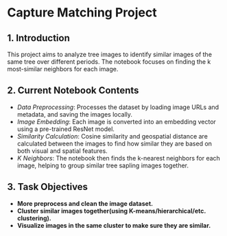 # Capture Matching Project

## 1. Introduction
This project aims to analyze tree images to identify similar images of the same tree over different periods. The notebook focuses on finding the k most-similar neighbors for each image.

## 2. Current Notebook Contents
- *Data Preprocessing*: Processes the dataset by loading image URLs and metadata, and saving the images locally.
- *Image Embedding*: Each image is converted into an embedding vector using a pre-trained ResNet model.
- *Similarity Calculation*: Cosine similarity and geospatial distance are calculated between the images to find how similar they are based on both visual and spatial features.
- *K Neighbors*: The notebook then finds the k-nearest neighbors for each image, helping to group similar tree sapling images together.

## 3. Task Objectives
- **More preprocess and clean the image dataset.**
- **Cluster similar images together(using K-means/hierarchical/etc. clustering).**
- **Visualize images in the same cluster to make sure they are similar.**
